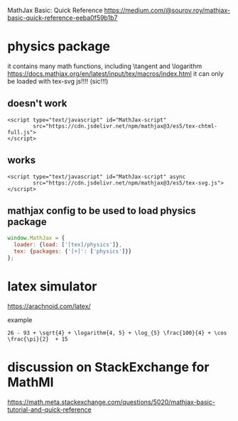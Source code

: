 MathJax Basic: Quick Reference
https://medium.com/@sourov.roy/mathjax-basic-quick-reference-eeba0f59b1b7


# physics package 
it contains many math functions, including \tangent and \logarithm
https://docs.mathjax.org/en/latest/input/tex/macros/index.html
it can  only be loaded with tex-svg js!!!! (sic!!!)

## doesn't work
    <script type="text/javascript" id="MathJax-script"
            src="https://cdn.jsdelivr.net/npm/mathjax@3/es5/tex-chtml-full.js">
    </script>
## works
	<script type="text/javascript" id="MathJax-script" async
			src="https://cdn.jsdelivr.net/npm/mathjax@3/es5/tex-svg.js">
	</script>

## mathjax config to be used to load physics package
```javascript
window.MathJax = {
  loader: {load: ['[tex]/physics']},
  tex: {packages: {'[+]': ['physics']}}
};

```

# latex simulator

https://arachnoid.com/latex/

example

```text
26 - 93 + \sqrt{4} + \logarithm{4, 5} + \log_{5} \frac{100}{4} + \cos \frac{\pi}{2}  + 15
```

# discussion on StackExchange for MathMl

https://math.meta.stackexchange.com/questions/5020/mathjax-basic-tutorial-and-quick-reference


